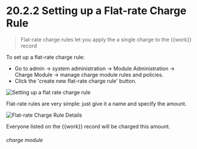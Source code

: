 # 20.2.2 Setting up a Flat-rate Charge Rule

> Flat-rate charge rules let you apply the a single charge to the {{work}} record

To set up a flat-rate charge rule:
- Go to admin -> system administration -> Module Administration -> Charge Module -> manage charge module rules and policies. 
- Click the 'create new flat-rate charge rule' button. 

![Setting up a flat rate charge rule](20.2.2a.png)

Flat-rate rules are very simple: just give it a name and specify the amount. 

![Flat-rate Charge Rule Details](20.2.2a.png)

Everyone listed on the {{work}} record will be charged this amount. 


###### charge module

